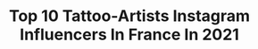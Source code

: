 ---
title: Top 10 Tattoo-Artists Instagram Influencers In France In 2021
description: >-
  Find top tattoo-artists Instagram influencers in France in 2021. Most popular hashtags: #tattoo #tattooartist #tatouage #inked.
platform: Instagram
hits: 199
text_top: See the most popular Instagram influencers on inBeat.
text_bottom: Our database has 199 Instagram influencers like this in France for you to connect with.
profiles:
  - username: "sampaguitajay_tattoo"
    fullname: >-
      Sampaguita Jay 🇵🇭🇫🇷
    bio: >-
      • TATTOO ARTIST, Paris France • sponsored by : - @aftercareh2ocean - @tattooarmourpro • jaytattooart@gmail.com •@noireinkcollective
    location: "France"
    followers: 72182
    engagement: 521
    commentsToLikes: 0.024842
    id: ck5qcw77isme10i11q7pjeh8q
    verified: false
    hashtags: "#vikings, #tattooartist, #cheyennetattooequipment, #realistictattoo"
  - username: "chimaera_tattoo"
    fullname: >-
      Carole
    bio: >-
      Tattoo artist 🌸 Inclusive as fuck🌈 Paris-Lyon🌱 Beetle lover🐜 Illustration @Satan.ttt 🍑
    location: "France"
    followers: 21518
    engagement: 382
    commentsToLikes: 0.033941
    id: ck5q1heeiazw70i112mkhhmjw
    verified: false
    hashtags: "#blackworktattoo, #wildflowers, #lyontattoo, #chimaera"
  - username: "alexbruz"
    fullname: >-
      Alex Bruz
    bio: >-
      Tattoo Artist. 🌎 True to Art📍 Owner of @elitetattoostudio 💎 Photography account: @bybruz 📸 Appointments: 📧 or DM. #alexbruz (website under repair)👇🏻
    location: "France"
    followers: 528249
    engagement: 144
    commentsToLikes: 0.026014
    id: ck5bw7ojfl5i40i11idntd1oz
    verified: false
    hashtags: "#bishoprotary, #inkedmag, #time, #protectyourart"
  - username: "carolinekarenine"
    fullname: >-
      Caroline Karenine
    bio: >-
      French Tattoo Artist // booking closed #carolinekarenine ART @carolinekarenine_art Co founder @lignenoireditions
    location: "France"
    followers: 40209
    engagement: 313
    commentsToLikes: 0.021764
    id: ck0tzralwramh0i19xqdwyvpl
    verified: false
    hashtags: "#frenchtattoo, #healedtattoo, #sleevetattoo, #carolinekarenine"
  - username: "no_tilusse_tattoo"
    fullname: >-
      No Tilusse Tattoo
    bio: >-
      Watercolor Tattoo artist Private tattoo studio My youtube channel No Tilusse Tattoo Contact: FB or mail
    location: "France"
    followers: 26681
    engagement: 646
    commentsToLikes: 0.007298
    id: ck15s21k0aucl0i192u8obf26
    verified: false
    hashtags: "#disneytattoos, #tattoos, #tatouage, #neotraditionaltattoo"
  - username: "delphiechu"
    fullname: >-
      𝔻𝕖𝕝𝕡𝕙𝕚𝕖 ℂ𝕙𝕦
    bio: >-
      Delphie・Paris • tattoo artist PARIS 11 Liste d’attente déconfinement ouverte !
    location: "France"
    followers: 7511
    engagement: 581
    commentsToLikes: 0.033888
    id: ck5qeckbfzteu0i11w4mz5aal
    verified: false
    hashtags: "#flashtattoo, #blacktattooart, #tattoo, #flashart"
  - username: "blum.ttt"
    fullname: >-
      ❈  Blum  ❈
    bio: >-
      French Tattoo Artist • Bookings 2020 closed — NO DM BOOKING : blum.ttt@gmail.com MARSEILLE 🇫🇷 At @prismetattoo
    location: "France"
    followers: 123440
    engagement: 301
    commentsToLikes: 0.004161
    id: ck6tp4kv5hsuf0j71beoc7r1c
    verified: false
    hashtags: "#littletattoos, #jeweltattoo, #blacktattoo, #tattoolife"
  - username: "mo.no.tattoo"
    fullname: >-
      Svetlana Ehrt
    bio: >-
      NO DM ❌ TATTOO ARTIST 📍Based in Barcelona @sashatattooingbarcelona 📍Guest in Paris tattooehrt@gmail.com Vegan ink ♡
    location: "France"
    followers: 17114
    engagement: 528
    commentsToLikes: 0.004987
    id: ck5hoqv2nq26t0i11d32jr6cw
    verified: false
    hashtags: "#redflowerstattoo"
  - username: "maaya_j"
    fullname: >-
      Maaya J.
    bio: >-
      🏮TATTOO ARTIST🏮 Sombretâche-87 rue Jean de Bernardy Marseille, France NO DM, MAIL ONLY 📩: Maayaj.tattoo@gmail.com ▪️MTP 5,6 Decembre
    location: "France"
    followers: 14396
    engagement: 493
    commentsToLikes: 0.015346
    id: ck8t9b08bng9s0j785znyjcdn
    verified: false
    hashtags: "#japanesetattoo, #darkartist, #flowertattoo, #geisha"
  - username: "kyriakaiju"
    fullname: >-
      ❄ Morgane 🌸 Kyriä ❄
    bio: >-
      🎀 Young Tattoo Artist 💉 💖 Pop-Geek Culture 🐾 Animals 🌈 Fullcolor 💖 🦄 Co-owner @kinkaijutattoo 🌸 📍 Grenoble 🇫🇷 Mail only 💌 morgane.kyria@gmail.com
    location: "France"
    followers: 5408
    engagement: 1062
    commentsToLikes: 0.097475
    id: ck5hebw38s41w0i119ro8wqig
    verified: false
    hashtags: "#animetattoo, #tattooartist, #neotraditionaltattoo, #frenchtattooflash"
---